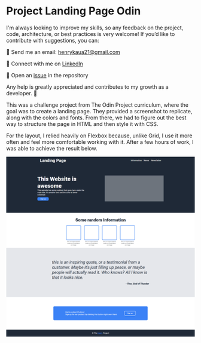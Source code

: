 # Project Landing Page Odin

I'm always looking to improve my skills, so any feedback on the project, code, architecture, or best practices is very welcome! If you’d like to contribute with suggestions, you can:

📧 Send me an email: henrykaua21@gmail.com 

🔗 Connect with me on [LinkedIn](https://www.linkedin.com/in/henry-kaua/)

🐛 Open an [issue](https://github.com/henrymzs/api-todolist/issues) in the repository 

Any help is greatly appreciated and contributes to my growth as a developer. 🚀


This was a challenge project from The Odin Project curriculum, where the goal was to create a landing page. They provided a screenshot to replicate, along with the colors and fonts. From there, we had to figure out the best way to structure the page in HTML and then style it with CSS.

For the layout, I relied heavily on Flexbox because, unlike Grid, I use it more often and feel more comfortable working with it. After a few hours of work, I was able to achieve the result below.

![Imagem do Projeto Desktop](./src/assets/desktop-doc.png)